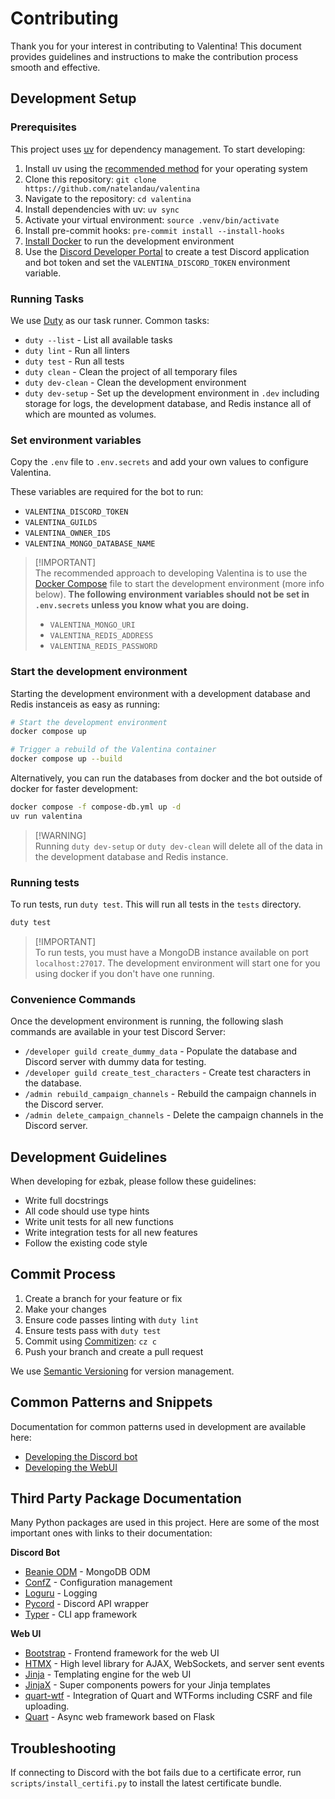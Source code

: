# Contributing

Thank you for your interest in contributing to Valentina! This document provides guidelines and instructions to make the contribution process smooth and effective.

## Development Setup

### Prerequisites

This project uses [uv](https://docs.astral.sh/uv/) for dependency management. To start developing:

1. Install uv using the [recommended method](https://docs.astral.sh/uv/installation/) for your operating system
2. Clone this repository: `git clone https://github.com/natelandau/valentina`
3. Navigate to the repository: `cd valentina`
4. Install dependencies with uv: `uv sync`
5. Activate your virtual environment: `source .venv/bin/activate`
6. Install pre-commit hooks: `pre-commit install --install-hooks`
7. [Install Docker](https://www.docker.com/get-started/) to run the development environment
8. Use the [Discord Developer Portal](https://discord.com/developers/applications) to create a test Discord application and bot token and set the `VALENTINA_DISCORD_TOKEN` environment variable.

### Running Tasks

We use [Duty](https://pawamoy.github.io/duty/) as our task runner. Common tasks:

-   `duty --list` - List all available tasks
-   `duty lint` - Run all linters
-   `duty test` - Run all tests
-   `duty clean` - Clean the project of all temporary files
-   `duty dev-clean` - Clean the development environment
-   `duty dev-setup` - Set up the development environment in `.dev` including storage for logs, the development database, and Redis instance all of which are mounted as volumes.

### Set environment variables

Copy the `.env` file to `.env.secrets` and add your own values to configure Valentina.

These variables are required for the bot to run:

-   `VALENTINA_DISCORD_TOKEN`
-   `VALENTINA_GUILDS`
-   `VALENTINA_OWNER_IDS`
-   `VALENTINA_MONGO_DATABASE_NAME`

> [!IMPORTANT]\
> The recommended approach to developing Valentina is to use the [Docker Compose](https://docs.docker.com/compose/) file to start the development environment (more info below). **The following environment variables should not be set in `.env.secrets` unless you know what you are doing.**
>
> -   `VALENTINA_MONGO_URI`
> -   `VALENTINA_REDIS_ADDRESS`
> -   `VALENTINA_REDIS_PASSWORD`

### Start the development environment

Starting the development environment with a development database and Redis instanceis as easy as running:

```bash
# Start the development environment
docker compose up

# Trigger a rebuild of the Valentina container
docker compose up --build
```

Alternatively, you can run the databases from docker and the bot outside of docker for faster development:

```bash
docker compose -f compose-db.yml up -d
uv run valentina
```

> [!WARNING]\
> Running `duty dev-setup` or `duty dev-clean` will delete all of the data in the development database and Redis instance.

### Running tests

To run tests, run `duty test`. This will run all tests in the `tests` directory.

```bash
duty test
```

> [!IMPORTANT]\
> To run tests, you must have a MongoDB instance available on port `localhost:27017`. The development environment will start one for you using docker if you don't have one running.

### Convenience Commands

Once the development environment is running, the following slash commands are available in your test Discord Server:

-   `/developer guild create_dummy_data` - Populate the database and Discord server with dummy data for testing.
-   `/developer guild create_test_characters` - Create test characters in the database.
-   `/admin rebuild_campaign_channels` - Rebuild the campaign channels in the Discord server.
-   `/admin delete_campaign_channels` - Delete the campaign channels in the Discord server.

## Development Guidelines

When developing for ezbak, please follow these guidelines:

-   Write full docstrings
-   All code should use type hints
-   Write unit tests for all new functions
-   Write integration tests for all new features
-   Follow the existing code style

## Commit Process

1. Create a branch for your feature or fix
2. Make your changes
3. Ensure code passes linting with `duty lint`
4. Ensure tests pass with `duty test`
5. Commit using [Commitizen](https://github.com/commitizen-tools/commitizen): `cz c`
6. Push your branch and create a pull request

We use [Semantic Versioning](https://semver.org/) for version management.

## Common Patterns and Snippets

Documentation for common patterns used in development are available here:

-   [Developing the Discord bot](docs/discord.md)
-   [Developing the WebUI](docs/webui.md)

## Third Party Package Documentation

Many Python packages are used in this project. Here are some of the most important ones with links to their documentation:

**Discord Bot**

-   [Beanie ODM](https://beanie-odm.dev/) - MongoDB ODM
-   [ConfZ](https://confz.readthedocs.io/en/latest/index.html) - Configuration management
-   [Loguru](https://loguru.readthedocs.io/en/stable/) - Logging
-   [Pycord](https://docs.pycord.dev/en/stable/) - Discord API wrapper
-   [Typer](https://typer.tiangolo.com/) - CLI app framework

**Web UI**

-   [Bootstrap](https://getbootstrap.com/) - Frontend framework for the web UI
-   [HTMX](https://htmx.org/) - High level library for AJAX, WebSockets, and server sent events
-   [Jinja](https://jinja.palletsprojects.com/en/3.0.x/) - Templating engine for the web UI
-   [JinjaX](https://jinjax.scaletti.dev/) - Super components powers for your Jinja templates
-   [quart-wtf](https://quart-wtf.readthedocs.io/en/latest/index.html) - Integration of Quart and WTForms including CSRF and file uploading.
-   [Quart](https://quart.palletsprojects.com/en/latest/index.html) - Async web framework based on Flask

## Troubleshooting

If connecting to Discord with the bot fails due to a certificate error, run `scripts/install_certifi.py` to install the latest certificate bundle.

